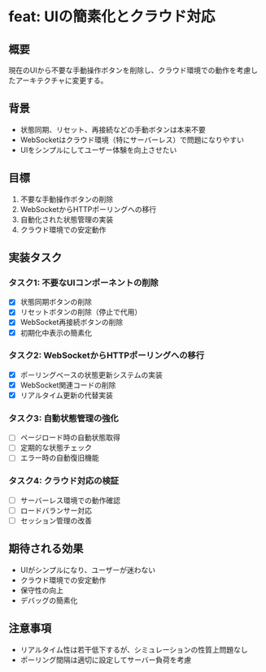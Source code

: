 # feat: UIの簡素化とクラウド対応

## 概要
現在のUIから不要な手動操作ボタンを削除し、クラウド環境での動作を考慮したアーキテクチャに変更する。

## 背景
- 状態同期、リセット、再接続などの手動ボタンは本来不要
- WebSocketはクラウド環境（特にサーバーレス）で問題になりやすい
- UIをシンプルにしてユーザー体験を向上させたい

## 目標
1. 不要な手動操作ボタンの削除
2. WebSocketからHTTPポーリングへの移行
3. 自動化された状態管理の実装
4. クラウド環境での安定動作

## 実装タスク

### タスク1: 不要なUIコンポーネントの削除
- [x] 状態同期ボタンの削除
- [x] リセットボタンの削除（停止で代用）
- [x] WebSocket再接続ボタンの削除
- [x] 初期化中表示の簡素化

### タスク2: WebSocketからHTTPポーリングへの移行
- [x] ポーリングベースの状態更新システムの実装
- [x] WebSocket関連コードの削除
- [x] リアルタイム更新の代替実装

### タスク3: 自動状態管理の強化
- [ ] ページロード時の自動状態取得
- [ ] 定期的な状態チェック
- [ ] エラー時の自動復旧機能

### タスク4: クラウド対応の検証
- [ ] サーバーレス環境での動作確認
- [ ] ロードバランサー対応
- [ ] セッション管理の改善

## 期待される効果
- UIがシンプルになり、ユーザーが迷わない
- クラウド環境での安定動作
- 保守性の向上
- デバッグの簡素化

## 注意事項
- リアルタイム性は若干低下するが、シミュレーションの性質上問題なし
- ポーリング間隔は適切に設定してサーバー負荷を考慮 